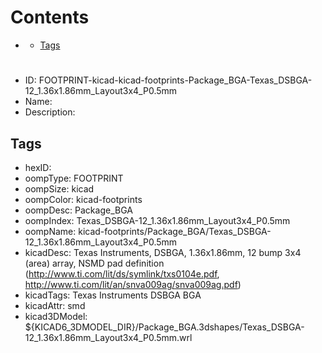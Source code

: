 



Contents
========

* [](#)
	* [Tags](#tags)

# 

- ID: FOOTPRINT-kicad-kicad-footprints-Package_BGA-Texas_DSBGA-12_1.36x1.86mm_Layout3x4_P0.5mm
- Name: 
- Description: 

## Tags

- hexID: 
- oompType: FOOTPRINT
- oompSize: kicad
- oompColor: kicad-footprints
- oompDesc: Package_BGA
- oompIndex: Texas_DSBGA-12_1.36x1.86mm_Layout3x4_P0.5mm
- oompName: kicad-footprints/Package_BGA/Texas_DSBGA-12_1.36x1.86mm_Layout3x4_P0.5mm
- kicadDesc: Texas Instruments, DSBGA, 1.36x1.86mm, 12 bump 3x4 (area) array, NSMD pad definition (http://www.ti.com/lit/ds/symlink/txs0104e.pdf, http://www.ti.com/lit/an/snva009ag/snva009ag.pdf)
- kicadTags: Texas Instruments DSBGA BGA
- kicadAttr: smd
- kicad3DModel: ${KICAD6_3DMODEL_DIR}/Package_BGA.3dshapes/Texas_DSBGA-12_1.36x1.86mm_Layout3x4_P0.5mm.wrl
